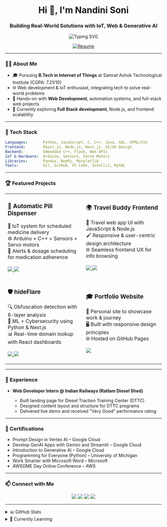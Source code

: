 
<h1 align="center">Hi 👋, I'm Nandini Soni</h1>
<h3 align="center">Building Real-World Solutions with IoT, Web & Generative AI</h3>

<p align="center">
  <img src="https://readme-typing-svg.demolab.com/?lines=IoT%20%7C%20Web%20Dev%20%7C%20Prompt%20Engineering;Tech%20for%20Better%20Everyday%20Life!" alt="Typing SVG" />
</p>

<p align="center">
  <a href="https://inandinisoni.github.io/inandinisoni/Nandini_Resume.pdf">
    <img src="https://img.shields.io/badge/ Download Resume-007ACC?style=for-the-badge&logo=github&logoColor=white" alt="Resume" />
  </a>
</p>

---

### 👩‍💻 About Me

- 🎓 Pursuing **B.Tech in Internet of Things** at Samrat Ashok Technological Institute (CGPA: 7.21/10)
- 🌐 Web development & IoT enthusiast, integrating tech to solve real-world problems
- 🤖 Hands-on with **Web Development**, automation systems, and full-stack web projects
- 🧠 Currently exploring **Full Stack development**, Node.js, and frontend scalability

---

### 🧰 Tech Stack

```yaml
Languages:       Python, JavaScript, C, C++, Java, SQL, HTML/CSS
Frontend:        React.js, Node.js, Next.js, UI/UX Design
Backend:         Embedded C++, Flask, Web APIs
IoT & Hardware:  Arduino, Sensors, Servo Motors
Libraries:       Pandas, NumPy, Matplotlib
Tools:           Git, GitHub, VS Code, IntelliJ, MySQL
```

---

### 🏆 Featured Projects

<table> <tr> <td width="50%"> <h3>💊 Automatic Pill Dispenser</h3> <p> 🧠 IoT system for scheduled medicine delivery<br> ⚙️ Arduino + C++ + Sensors + Servo motors<br> 📢 Alerts & dosage scheduling for medication adherence<br><br> <a href="https://github.com/inandinisoni/automatic_pill_dispenser"> <img src="https://img.shields.io/github/stars/inandinisoni/automatic_pill_dispenser?style=social" /> </a> <a href="https://github.com/inandinisoni/automatic_pill_dispenser"> <img src="https://img.shields.io/badge/View%20Project-171515?style=for-the-badge&logo=github&logoColor=white" /> </a> </p> </td> <td width="50%"> <h3>🌍 Travel Buddy Frontend</h3> <p> 🧭 Travel web app UI with JavaScript & Node.js<br> 🖌️ Responsive & user-centric design architecture<br> 🌐 Seamless frontend UX for info browsing<br><br> <a href="https://github.com/inandinisoni/travel-buddy-frontend"> <img src="https://img.shields.io/github/stars/inandinisoni/travel-buddy-frontend?style=social" /> </a> <a href="https://github.com/inandinisoni/travel-buddy-frontend"> <img src="https://img.shields.io/badge/View%20Project-171515?style=for-the-badge&logo=github&logoColor=white" /> </a> </p> </td> </tr> <tr> <td width="50%"> <h3>🛡️ hideFlare</h3> <p> 🔍 Obfuscation detection with 6-layer analysis<br> 🤖 ML + Cybersecurity using Python & Next.js<br> 📊 Real-time domain lookup with React dashboards<br><br> <a href="https://github.com/inandinisoni/hideFlare"> <img src="https://img.shields.io/github/stars/inandinisoni/hideFlare?style=social" /> </a> <a href="https://github.com/inandinisoni/hideFlare"> <img src="https://img.shields.io/badge/View%20Project-171515?style=for-the-badge&logo=github&logoColor=white" /> </a> </p> </td> <td width="50%"> <h3>🎓 Portfolio Website</h3> <p> 💼 Personal site to showcase work & journey<br> 🖥️ Built with responsive design principles<br> 🌐 Hosted on GitHub Pages<br><br> <a href="https://inandinisoni.github.io/portfolio/"> <img src="https://img.shields.io/badge/View%20Portfolio-343541?style=for-the-badge&logo=github&logoColor=white" /> </a> </p> </td> </tr> </table>

---

### 💼 Experience

* **Web Developer Intern @ Indian Railways (Ratlam Diesel Shed)**

  * Built landing page for Diesel Traction Training Center (DTTC)
  * Designed content layout and structure for DTTC programs
  * Delivered live demo and received "Very Good" performance rating

---

### 📜 Certifications

* Prompt Design in Vertex AI – Google Cloud  
* Develop GenAI Apps with Gemini and Streamlit – Google Cloud  
* Introduction to Generative AI – Google Cloud  
* Programming for Everyone (Python) – University of Michigan  
* Work Smarter with Microsoft Word – Microsoft  
* AWSOME Day Online Conference – AWS  

---

### 📫 Connect with Me

<p align="center">
  <a href="mailto:soninandini214@gmail.com"><img src="https://img.shields.io/badge/Email-D14836?style=for-the-badge&logo=gmail&logoColor=white"></a>
  <a href="https://github.com/inandinisoni"><img src="https://img.shields.io/badge/GitHub-100000?style=for-the-badge&logo=github&logoColor=white"></a>
  <a href="https://linkedin.com/in/inandinisoni"><img src="https://img.shields.io/badge/LinkedIn-0077B5?style=for-the-badge&logo=linkedin&logoColor=white"></a>
  <a href="https://leetcode.com/u/inandinisoni"><img src="https://img.shields.io/badge/LeetCode-FFA116?style=for-the-badge&logo=leetcode&logoColor=black"></a>
</p>

---

<details>
<summary>📊 GitHub Stats</summary>

<div align="center">
  <table>
    <tr>
      <td style="width: 49%;">
        <img 
          src="https://github-readme-stats.vercel.app/api?username=inandinisoni&show_icons=true&theme=radical&hide_border=true" 
          alt="Nandini's GitHub Stats" 
          style="width: 100%; border-radius: 10px;" />
      </td>
      <td style="width: 49%;">
        <img 
          src="https://github-readme-streak-stats.herokuapp.com?user=inandinisoni&theme=radical&hide_border=true" 
          alt="Nandini's GitHub Streak" 
          style="width: 100%; border-radius: 10px;" />
      </td>
    </tr>
  </table>
</div>

<p align="center">
  <img width="90%" 
    src="https://github-readme-activity-graph.vercel.app/graph?username=inandinisoni&theme=dracula&hide_border=true" 
    alt="Nandini's GitHub Activity Graph" />
</p>

<p align="center">
  <img src="https://komarev.com/ghpvc/?username=inandinisoni&label=Profile%20views&color=0e75b6&style=flat" alt="Profile views" />
</p>

</details>

<details>
<summary>🚀 Currently Learning</summary>

* Full-stack scalable design with React & Node.js  
* Building ML-based cybersecurity tools  
* Generative AI app development with Gemini  
* Engineering IoT hardware systems

</details>
